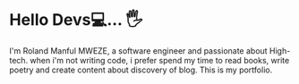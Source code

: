# Hello Devs💻... 🖐


I'm Roland Manful MWEZE, a software engineer and passionate about High-tech.
when i'm not writing code, i prefer spend my time to read books, write poetry and create content about discovery of blog.
This is my portfolio.

